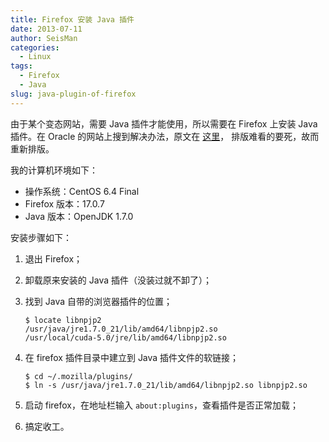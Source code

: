 ```yaml
---
title: Firefox 安装 Java 插件
date: 2013-07-11
author: SeisMan
categories:
  - Linux
tags:
  - Firefox
  - Java
slug: java-plugin-of-firefox
---
```


由于某个变态网站，需要 Java 插件才能使用，所以需要在 Firefox 上安装 Java 插件。在
Oracle 的网站上搜到解决办法，原文在 [这里](http://www.oracle.com/technetwork/java/javase/manual-plugin-install-linux-136395.html)，
排版难看的要死，故而重新排版。

我的计算机环境如下：

-   操作系统：CentOS 6.4 Final
-   Firefox 版本：17.0.7
-   Java 版本：OpenJDK 1.7.0

安装步骤如下：

1.  退出 Firefox；
2.  卸载原来安装的 Java 插件（没装过就不卸了）；
3.  找到 Java 自带的浏览器插件的位置；

        $ locate libnpjp2
        /usr/java/jre1.7.0_21/lib/amd64/libnpjp2.so
        /usr/local/cuda-5.0/jre/lib/amd64/libnpjp2.so

4.  在 firefox 插件目录中建立到 Java 插件文件的软链接；

        $ cd ~/.mozilla/plugins/
        $ ln -s /usr/java/jre1.7.0_21/lib/amd64/libnpjp2.so libnpjp2.so

5.  启动 firefox，在地址栏输入 `about:plugins`，查看插件是否正常加载；
6.  搞定收工。
